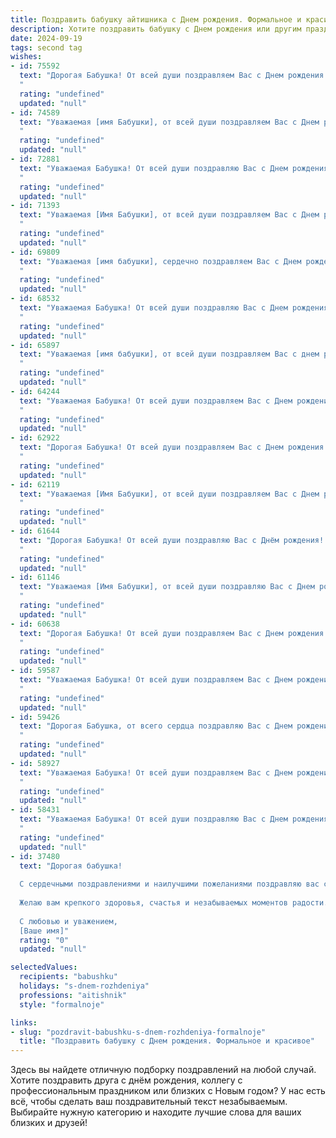 ```yaml
---
title: Поздравить бабушку айтишника c Днем рождения. Формальное и красивое
description: Хотите поздравить бабушку c Днем рождения или другим праздником? Наш ИИ создаст незабываемое поздравление, а вы обязательно выделитесь среди других.  
date: 2024-09-19
tags: second tag
wishes:
- id: 75592
  text: "Дорогая Бабушка! От всей души поздравляем Вас с Днем рождения! Желаем Вам крепкого здоровья, бодрости духа и неиссякаемой энергии. Пусть каждый день дарит Вам радость и улыбки, а Ваша жизнь будет наполнена любовью и заботой близких.  Пусть работа в IT-сфере приносит Вам удовлетворение и новые интересные проекты. С Днем рождения!
  "
  rating: "undefined"
  updated: "null"
- id: 74589
  text: "Уважаемая [имя Бабушки], от всей души поздравляем Вас с Днем рождения! Желаем Вам крепкого здоровья, неиссякаемой энергии и много радости в жизни. Пусть Ваша работа в сфере IT приносит Вам удовлетворение и новые открытия, а близкие всегда будут рядом, чтобы поддержать и порадовать.
  "
  rating: "undefined"
  updated: "null"
- id: 72881
  text: "Уважаемая Бабушка! От всей души поздравляю Вас с Днем рождения! Желаю Вам крепкого здоровья, неиссякаемой энергии, творческих успехов в Вашей сфере и, конечно же, радости от каждого прожитого дня. Пусть Ваша жизнь будет наполнена теплом и заботой близких людей!
  "
  rating: "undefined"
  updated: "null"
- id: 71393
  text: "Уважаемая [Имя Бабушки], от всей души поздравляем Вас с Днем рождения! Пусть этот день подарит Вам множество приятных моментов, а новый год жизни будет полон здоровья, радости и всех благ!
  "
  rating: "undefined"
  updated: "null"
- id: 69809
  text: "Уважаемая [имя бабушки], сердечно поздравляем Вас с Днем рождения! Желаем Вам крепкого здоровья, неиссякаемой энергии, оптимизма и радости. Пусть Ваша жизнь будет наполнена заботой близких, приятными встречами и новыми открытиями!
  "
  rating: "undefined"
  updated: "null"
- id: 68532
  text: "Уважаемая Бабушка! От всей души поздравляю Вас с Днем рождения! Желаю Вам крепкого здоровья, душевного равновесия и благополучия. Пусть Ваша жизнь будет наполнена радостью, любовью и заботой близких людей. Счастья Вам, дорогая Бабушка!
  "
  rating: "undefined"
  updated: "null"
- id: 65897
  text: "Уважаемая [имя бабушки], от всей души поздравляем Вас с днем рождения! Желаем Вам крепкого здоровья,  радости,  любви и благополучия. Пусть Ваша жизнь будет наполнена  яркими моментами, а работа приносит Вам удовлетворение.  Оставайтесь  такой же  мудрой,  опытной и любящей  бабушкой.
  "
  rating: "undefined"
  updated: "null"
- id: 64244
  text: "Уважаемая Бабушка! От всей души поздравляем Вас с Днем рождения! Желаем Вам крепкого здоровья, семейного благополучия и новых интересных проектов в профессиональной сфере. Пусть Ваша жизнь будет наполнена радостью, теплом и любовью близких. Счастья Вам и долгих лет!
  "
  rating: "undefined"
  updated: "null"
- id: 62922
  text: "Дорогая Бабушка! От всей души поздравляем Вас с Днем рождения! Желаем Вам крепкого здоровья, бодрости духа, радости и тепла, чтобы каждый день был наполнен светлыми моментами. Пусть Ваша жизнь будет полна любви, внимания близких и интересных событий. С праздником!
  "
  rating: "undefined"
  updated: "null"
- id: 62119
  text: "Уважаемая [Имя Бабушки], от всей души поздравляем Вас с Днем рождения! Желаем Вам крепкого здоровья, бодрости духа и неиссякаемого оптимизма. Пусть каждый день приносит радость и новые открытия, а близкие люди всегда будут рядом.
  "
  rating: "undefined"
  updated: "null"
- id: 61644
  text: "Дорогая Бабушка! От всей души поздравляю Вас с Днём рождения! Желаю Вам крепкого здоровья, неиссякаемой энергии, радости и тепла в кругу родных. Пусть Ваша жизнь будет наполнена яркими событиями и приятными моментами.
  "
  rating: "undefined"
  updated: "null"
- id: 61146
  text: "Уважаемая [Имя Бабушки], от всей души поздравляю Вас с Днем рождения! Пусть здоровье и бодрость духа всегда будут с Вами, а работа в IT приносит Вам радость и новые успехи! Желаю Вам тепла, любви и семейного благополучия!
  "
  rating: "undefined"
  updated: "null"
- id: 60638
  text: "Дорогая Бабушка! От всей души поздравляем Вас с Днем рождения! Желаем Вам крепкого здоровья, бодрости духа и долгих лет жизни. Пусть Ваш опыт и мудрость всегда будут рядом, а любовь и радость окружают Вас каждый день.
  "
  rating: "undefined"
  updated: "null"
- id: 59587
  text: "Уважаемая Бабушка! От всей души поздравляем Вас с Днем рождения! Желаем крепкого здоровья, семейного благополучия и успехов в Вашей нелегкой профессии айтишника. Пусть каждый день приносит Вам радость и удовлетворение!
  "
  rating: "undefined"
  updated: "null"
- id: 59426
  text: "Дорогая Бабушка, от всего сердца поздравляю Вас с Днем рождения! Желаю Вам крепкого здоровья, радости, благополучия и долгих лет жизни. Пусть Ваш опыт и мудрость всегда будут рядом, а Ваша душа останется такой же светлой и доброй.
  "
  rating: "undefined"
  updated: "null"
- id: 58927
  text: "Уважаемая Бабушка! От всей души поздравляем Вас с Днем рождения! Желаем крепкого здоровья, семейного благополучия и радости от общения с близкими. Пусть Ваше сердце всегда будет наполнено любовью и теплом, а жизнь - яркими и незабываемыми событиями.
  "
  rating: "undefined"
  updated: "null"
- id: 58431
  text: "Уважаемая Бабушка! От всей души поздравляю Вас с Днем рождения! Желаю Вам крепкого здоровья, бодрости духа, радости и тепла в кругу близких.  Пусть Ваша жизнь будет наполнена яркими моментами и добрыми событиями!
  "
  rating: "undefined"
  updated: "null"
- id: 37480
  text: "Дорогая бабушка!
  
  С сердечными поздравлениями и наилучшими пожеланиями поздравляю вас с Днём рождения! В этот торжественный день хочу выразить вам свою благодарность за вашу мудрость, тепло и заботу. Вы — опора нашей семьи, и ваша поддержка всегда придаёт нам уверенности и сил.
  
  Желаю вам крепкого здоровья, счастья и незабываемых моментов радости. Пусть каждый день приносит вам свет и улыбки, а каждый миг будет наполнен гармонией и теплом. Вы — наш незаменимый корабль в бурном море жизни, и мы гордимся тем, что вы с нами.
  
  С любовью и уважением,
  [Ваше имя]"
  rating: "0"
  updated: "null"

selectedValues:
  recipients: "babushku"
  holidays: "s-dnem-rozhdeniya"
  professions: "aitishnik"
  style: "formalnoje"

links:
- slug: "pozdravit-babushku-s-dnem-rozhdeniya-formalnoje"
  title: "Поздравить бабушку c Днем рождения. Формальное и красивое"
---
```


Здесь вы найдете отличную подборку поздравлений на любой случай. 
Хотите поздравить друга с днём рождения, коллегу с профессиональным праздником или близких с Новым годом? У нас есть всё, чтобы сделать ваш поздравительный текст незабываемым. Выбирайте нужную категорию и находите лучшие слова для ваших близких и друзей!
